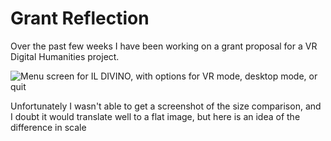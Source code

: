 # Grant Reflection

Over the past few weeks I have been working on a grant proposal for a VR Digital Humanities project.

![Menu screen for IL DIVINO, with options for VR mode, desktop mode, or quit](https://rittr.github.io/DH-Blog-Rittr/images/comparison1.png)

Unfortunately I wasn't able to get a screenshot of the size comparison, and I doubt it would translate well to a flat image, but here is an idea of the difference in scale
